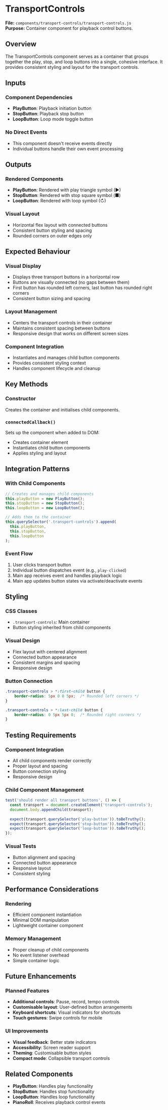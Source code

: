 # TransportControls

**File:** `components/transport-controls/transport-controls.js`  
**Purpose:** Container component for playback control buttons.

## Overview
The TransportControls component serves as a container that groups together the play, stop, and loop buttons into a single, cohesive interface. It provides consistent styling and layout for the transport controls.

## Inputs

### Component Dependencies
- **PlayButton**: Playback initiation button
- **StopButton**: Playback stop button  
- **LoopButton**: Loop mode toggle button

### No Direct Events
- This component doesn't receive events directly
- Individual buttons handle their own event processing

## Outputs

### Rendered Components
- **PlayButton**: Rendered with play triangle symbol (▶)
- **StopButton**: Rendered with stop square symbol (■)
- **LoopButton**: Rendered with loop symbol (↻)

### Visual Layout
- Horizontal flex layout with connected buttons
- Consistent button styling and spacing
- Rounded corners on outer edges only

## Expected Behaviour

### Visual Display
- Displays three transport buttons in a horizontal row
- Buttons are visually connected (no gaps between them)
- First button has rounded left corners, last button has rounded right corners
- Consistent button sizing and spacing

### Layout Management
- Centers the transport controls in their container
- Maintains consistent spacing between buttons
- Responsive design that works on different screen sizes

### Component Integration
- Instantiates and manages child button components
- Provides consistent styling context
- Handles component lifecycle and cleanup

## Key Methods

### Constructor
Creates the container and initialises child components.

### `connectedCallback()`
Sets up the component when added to DOM:
- Creates container element
- Instantiates child button components
- Applies styling and layout

## Integration Patterns

### With Child Components
```javascript
// Creates and manages child components
this.playButton = new PlayButton();
this.stopButton = new StopButton();
this.loopButton = new LoopButton();

// Adds them to the container
this.querySelector('.transport-controls').append(
  this.playButton, 
  this.stopButton, 
  this.loopButton
);
```

### Event Flow
1. User clicks transport button
2. Individual button dispatches event (e.g., `play-clicked`)
3. Main app receives event and handles playback logic
4. Main app updates button states via activate/deactivate events

## Styling

### CSS Classes
- `.transport-controls`: Main container
- Button styling inherited from child components

### Visual Design
- Flex layout with centered alignment
- Connected button appearance
- Consistent margins and spacing
- Responsive design

### Button Connection
```css
.transport-controls > *:first-child button {
    border-radius: 5px 0 0 5px;  /* Rounded left corners */
}

.transport-controls > *:last-child button {
    border-radius: 0 5px 5px 0;  /* Rounded right corners */
}
```

## Testing Requirements

### Component Integration
- All child components render correctly
- Proper layout and spacing
- Button connection styling
- Responsive design

### Child Component Management
```javascript
test('should render all transport buttons', () => {
  const transport = document.createElement('transport-controls');
  document.body.appendChild(transport);
  
  expect(transport.querySelector('play-button')).toBeTruthy();
  expect(transport.querySelector('stop-button')).toBeTruthy();
  expect(transport.querySelector('loop-button')).toBeTruthy();
});
```

### Visual Tests
- Button alignment and spacing
- Connected button appearance
- Responsive layout
- Consistent styling

## Performance Considerations

### Rendering
- Efficient component instantiation
- Minimal DOM manipulation
- Lightweight container component

### Memory Management
- Proper cleanup of child components
- No event listener overhead
- Simple container logic

## Future Enhancements

### Planned Features
- **Additional controls**: Pause, record, tempo controls
- **Customisable layout**: User-defined button arrangements
- **Keyboard shortcuts**: Visual indicators for shortcuts
- **Touch gestures**: Swipe controls for mobile

### UI Improvements
- **Visual feedback**: Better state indicators
- **Accessibility**: Screen reader support
- **Theming**: Customisable button styles
- **Compact mode**: Collapsible transport controls

## Related Components
- **PlayButton**: Handles play functionality
- **StopButton**: Handles stop functionality
- **LoopButton**: Handles loop functionality
- **PianoRoll**: Receives playback control events 